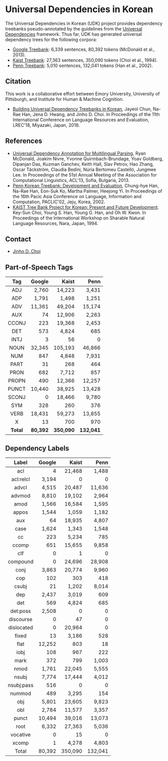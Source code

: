 # Universal Dependencies in Korean

The Universal Dependencies in Korean (UDK) project provides dependency treebanks pseudo-annotated by the guidelines from the [Universal Dependencies](http://universaldependencies.org) framework.
Thus far, UDK has generated universal dependency trees for the following corpora:

* [Google Treebank](google): 6,339 sentences, 80,392 tokens (McDonald et al., 2013).
* [Kaist Treebank](kaist): 27,363 sentences, 350,090 tokens (Choi et al., 1994).
* [Penn Treebank](penn): 5,010 sentences, 132,041 tokens (Han et al., 2002).


## Citation

This work is a collaborative effort between Emory University, University of Pittsburgh, and Institute for Human & Machine Cognition.

* [Building Universal Dependency Treebanks in Korean](doc/lrec-2018.pdf), Jayeol Chun, Na-Rae Han, Jena D. Hwang, and Jinho D. Choi. In Proceedings of the 11th International Conference on Language Resources and Evaluation, LREC'18, Miyazaki, Japan, 2018.


## References

* [Universal Dependency Annotation for Multilingual Parsing](https://www.aclweb.org/anthology/P13-2017), Ryan McDonald, Joakim Nivre, Yvonne Quirmbach-Brundage, Yoav Goldberg, Dipanjan Das, Kuzman Ganchev, Keith Hall, Slav Petrov, Hao Zhang, Oscar Täckström, Claudia Bedini, Núria Bertomeu Castelló, Jungmee Lee. In Proceedings of the 51st Annual Meeting of the Association for Computational Linguistics, ACL'13, Sofia, Bulgaria, 2013.
* [Penn Korean Treebank: Development and Evaluation](http://www.aclweb.org/anthology/Y02-1007), Chung-hye Han, Na-Rae Han, Eon-Suk Ko, Martha Palmer, Heejong Yi. In Proceedings of the 16th Pacic Asia Conference on Language, Information and Computation, PACLIC'02, Jeju, Korea, 2002.
* [KAIST Tree Bank Project for Korean: Present and Future Development](doc/kaist.pdf). Key-Sun Choi, Young S. Han, Young G. Han, and Oh W. Kwon. In Proceedings of the International Workshop on Sharable Natural Language Resources, Nara, Japan, 1994.



## Contact

* [Jinho D. Choi](http://www.mathcs.emory.edu/~choi)


## Part-of-Speech Tags

| Tag   | Google |   Kaist |    Penn |
|:-----:|-------:|--------:|--------:|
|  ADJ  |  2,760 |  14,223 |   3,431 |
|  ADP  |  1,791 |   1,498 |   1,251 |
|  ADV  | 11,361 |  49,204 |  15,174 |
|  AUX  |     74 |  12,906 |   2,263 |
| CCONJ |    223 |  19,368 |   2,453 |
|  DET  |    573 |   4,824 |     685 |
|  INTJ |      3 |      56 |       0 |
|  NOUN | 32,345 | 105,193 |  46,866 |
|  NUM  |    847 |   4,848 |   7,931 |
|  PART |     31 |     268 |     464 |
|  PRON |    682 |   7,712 |     857 |
| PROPN |    490 |  12,366 |  12,257 |
| PUNCT | 10,440 |  38,925 |  13,428 |
| SCONJ |      0 |  18,466 |   9,780 |
|  SYM  |    328 |     260 |     376 |
|  VERB | 18,431 |  59,273 |  13,855 |
|   X   |     13 |     700 |     970 |
| **Total** | **80,392** | **350,090** | **132,041** |


## Dependency Labels

|    Label   | Google |   Kaist |    Penn |
|:----------:|-------:|--------:|--------:|
|     acl    |      4 |  21,468 |   1,488 |
|  acl:relcl |  3,194 |       0 |       0 |
|    advcl   |  4,515 |  20,487 |  11,636 |
|   advmod   |  8,810 |  19,102 |   2,964 |
|    amod    |  1,566 |  16,584 |   1,595 |
|    appos   |  1,544 |   1,059 |   1,182 |
|     aux    |     64 |  18,935 |   4,807 |
|    case    |  1,624 |   1,343 |   1,548 |
|     cc     |    223 |   5,234 |     785 |
|    ccomp   |    651 |  15,655 |   9,858 |
|     clf    |      0 |       1 |       0 |
|  compound  |      0 |  24,696 |  28,908 |
|    conj    |  3,863 |  20,774 |   9,960 |
|     cop    |    102 |     303 |     418 |
|    csubj   |     21 |   1,202 |   8,014 |
|     dep    |  2,437 |   3,019 |     609 |
|     det    |    569 |   4,824 |     685 |
|  det:poss  |  2,508 |       0 |       0 |
|  discourse |      0 |      47 |       0 |
| dislocated |      0 |  20,964 |       0 |
|    fixed   |     13 |   3,186 |     528 |
|    flat    | 12,252 |     803 |      18 |
|    iobj    |    108 |     967 |     222 |
|    mark    |    372 |     799 |   1,003 |
|    nmod    |  1,761 |  22,045 |   5,555 |
|    nsubj   |  7,774 |  17,444 |   4,012 |
| nsubj:pass |    516 |       0 |       0 |
|   nummod   |    489 |   3,295 |     154 |
|     obj    |  5,801 |  23,605 |   9,823 |
|     obl    |  2,784 |  11,577 |   3,357 |
|    punct   | 10,494 |  39,016 |  13,073 |
|    root    |  6,332 |  27,363 |   5,036 |
|  vocative  |      0 |      15 |       0 |
|    xcomp   |      1 |   4,278 |   4,803 |
|    Total   | 80,392 | 350,090 | 132,041 |
